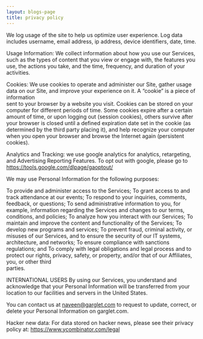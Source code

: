 ```yaml
---
layout: blogs-page
title: privacy policy
---
```


  We log usage of the site to help us optimize user experience.  Log data includes username, email address, ip address, device identifiers, date, time.

  Usage Information: We collect information about how you use our Services, such as the types of content that you view or engage with, the features you use, the 
  actions you take, and the time, frequency, and duration of your activities.

  Cookies: We use cookies to operate and administer our Site, gather usage data on our Site, and improve your experience on it. A “cookie” is a piece of information   
  sent to your browser by a website you visit. Cookies can be stored on your computer for different periods of time. Some cookies expire after a certain amount of 
  time, or upon logging out (session cookies), others survive after your browser is closed until a defined expiration date set in the cookie (as determined by the 
  third party placing it), and help recognize your computer when you open your browser and browse the Internet again (persistent cookies).

  Analytics and Tracking: we use google analytics for analytics, retargeting, and Advertising Reporting Features.  To opt out with google, please go to 
  https://tools.google.com/dlpage/gaoptout/
 
  We may use Personal Information for the following purposes:

  To provide and administer access to the Services;
  To grant access to and track attendance at our events;
  To respond to your inquiries, comments, feedback, or questions;
  To send administrative information to you, for example, information regarding the Services and changes to our terms, conditions, and policies;
  To analyze how you interact with our Services;
  To maintain and improve the content and functionality of the Services;
  To develop new programs and services;
  To prevent fraud, criminal activity, or misuses of our Services, and to ensure the security of our IT systems, architecture, and networks;
  To ensure compliance with sanctions regulations; and
  To comply with legal obligations and legal process and to protect our rights, privacy, safety, or property, and/or that of our Affiliates, you, or other third     
  parties.  
  
  INTERNATIONAL USERS
  By using our Services, you understand and acknowledge that your Personal Information will be transferred from your location to our facilities and servers in the 
  United States.

  You can contact us at naveen@garglet.com to request to update, correct, or delete your Personal Information on garglet.com. 

  Hacker new data:  For data stored on hacker news, please see their privacy policy at: https://www.ycombinator.com/legal

  
